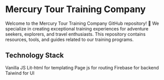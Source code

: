 # Mercury Tour Training Company

Welcome to the Mercury Tour Training Company GitHub repository! 🚀
We specialize in creating exceptional training experiences for adventure seekers, explorers, and travel enthusiasts. This repository contains resources, tools, and guides related to our training programs.


## Technology Stack
Vanilla JS
Lit-html for templating
Page js for routing
Firebase for backend
Taiwind for UI
